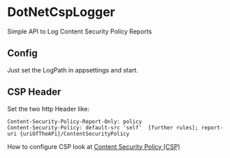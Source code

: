# DotNetCspLogger
Simple API to Log Content Security Policy Reports


## Config

Just set the LogPath in appsettings and start.


## CSP Header

Set the two http Header like:

```http
Content-Security-Policy-Report-Only: policy
Content-Security-Policy: default-src 'self'  [further rules]; report-uri {uriOfTheAPi}/ContentSecurityPolicy

```

How to configure CSP look at [Content Security Policy (CSP)](https://developer.mozilla.org/en-US/docs/Web/HTTP/CSP)